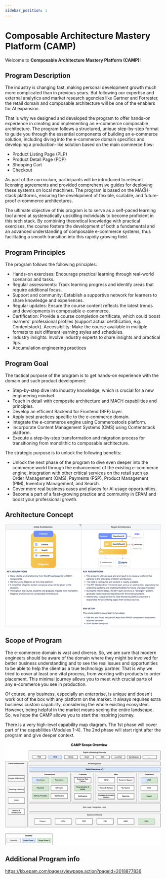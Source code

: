 ```yaml
---
sidebar_position: 1
---
```


# Composable Architecture Mastery Platform (CAMP)


Welcome to **Composable Architecture Mastery Platform (CAMP)**!

## Program Description
The industry is changing fast, making personal development growth much more complicated than in previous years. But following our expertise and external analytics and market research agencies like Gartner and Forrester, the retail domain and composable architecture will be one of the enablers for AI expansion.

That is why we designed and developed the program to offer hands-on experience in creating and implementing an e-commerce composable architecture. The program follows a structured, unique step-by-step format to guide you through the essential components of building an e-commerce solution, including diving into the e-commerce domain specifics and developing a production-like solution based on the main commerce flow:
- Product Listing Page (PLP)
- Product Detail Page (PDP)
- Shopping Cart
- Checkout

As part of the curriculum, participants will be introduced to relevant licensing agreements and provided comprehensive guides for deploying these systems on local machines. The program is based on the MACH-stack platforms, ensuring the development of flexible, scalable, and future-proof e-commerce architectures.

The ultimate objective of this program is to serve as a self-paced learning tool aimed at systematically upskilling individuals to become proficient in this tech stack. By combining theoretical knowledge with practical exercises, the course fosters the development of both a fundamental and an advanced understanding of composable e-commerce systems, thus facilitating a smooth transition into this rapidly growing field.

## Program Principles

The program follows the following principles:
- Hands-on exercises: Encourage practical learning through real-world scenarios and tasks.
- Regular assessments: Track learning progress and identify areas that require additional focus.
- Support and community: Establish a supportive network for learners to share knowledge and experiences.
- Regular updates: Ensure the course content reflects the latest trends and developments in composable e-commerce.
- Certification: Provide a course completion certificate, which could boost learners' professional profiles (support actual certification, e.g. Contentstack).
Accessibility: Make the course available in multiple formats to suit different learning styles and schedules.
- Industry insights: Involve industry experts to share insights and practical tips.
- Accumulation engineering practices

## Program Goal

The tactical purpose of the program is to get hands-on experience with the domain and such product development:
- Step-by-step dive into industry knowledge, which is crucial for a new engineering mindset.
- Touch in detail with composite architecture and MACH capabilities and principles.
- Develop an efficient Backend for Frontend (BFF) layer.
- Apply best practices specific to the e-commerce domain.
- Integrate the e-commerce engine using Commercetools platform.
- Incorporate Content Management Systems (CMS) using Contentstack platform.
- Execute a step-by-step transformation and migration process for transitioning from monolithic to composable architecture.

The strategic purpose is to unlock the following benefits:
- Unlock the next phase of the program to dive even deeper into the commerce world through the enhancement of the existing e-commerce engine, integration with other critical services on the retail such as Order Management (OMS), Payments (PSP), Product Management (PIM), Inventory Management, and Search.
- Cover more real business cases and places for AI usage opportunities.
- Become a part of a fast-growing practice and community in EPAM and boost your professional growth.

## Architecture Concept

![architecture-concept.png](assets/architecture-concept.png)


## Scope of Program

The e-commerce domain is vast and diverse. So, we are sure that modern engineers should be aware of the domain where they might be involved for better business understanding and to see the real issues and opportunities to be able to help the client as a true technology partner. That is why we tried to cover at least one vital process, from working with products to order placement. This minimal journey allows you to meet with crucial parts of any e-commerce you see in production.

Of course, any business, especially an enterprise, is unique and doesn't work out of the box with any platform on the market. It always requires extra business custom capability, considering the whole existing ecosystem. However, being helpful in the market means seeing the entire landscape. So, we hope the CAMP allows you to start the inspiring journey.

There is a very high-level capability map diagram. The 1st phase will cover part of the capabilities (Modules 1-4). The 2nd phase will start right after the program and give deeper context.

![CAMP-high-level-architecture.png](assets/CAMP-scope-overview.png)


## Additional Program info

https://kb.epam.com/pages/viewpage.action?pageId=2018877836
